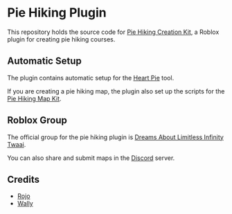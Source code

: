# Pie Hiking Plugin

This repository holds the source code for [Pie Hiking Creation Kit](https://create.roblox.com/store/asset/18723187294/Pie-Hiking-Creation-Kit), a Roblox plugin for creating pie hiking courses.

## Automatic Setup

The plugin contains automatic setup for the [Heart Pie](https://github.com/MarioChao/HeartPie) tool.

If you are creating a pie hiking map, the plugin also set up the scripts for the [Pie Hiking Map Kit](https://create.roblox.com/store/asset/18722872073/Pie-Hiking-Map-Kit).

## Roblox Group

The official group for the pie hiking plugin is [Dreams About Limitless Infinity Twaai](https://www.roblox.com/groups/16914311/).

You can also share and submit maps in the [Discord](https://discord.gg/ymQHxEQX66) server.

## Credits

- [Rojo](https://rojo.space/)
- [Wally](https://wally.run/)
